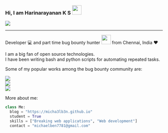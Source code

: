 ### Hi, I am Harinarayanan K S <img src="https://github.com/micha3lb3n/micha3lb3n/blob/master/gifs/hi.gif" width="30">

![](https://github-readme-stats.vercel.app/api?username=micha3lb3n&show_icons=true)

<hr />

Developer 💻 and part time bug bounty hunter <img src="https://media.giphy.com/media/WUlplcMpOCEmTGBtBW/giphy.gif" width="30"> from Chennai, India ❤

I am a big fan of open source technologies.
<br >
I have been writing bash and python scripts for automating repeated tasks.

Some of my popular works among the bug bounty community are:

<img src="https://github-readme-stats.vercel.app/api/pin/?username=micha3lb3n&repo=SSRFire">

<br>

<img src="https://github-readme-stats.vercel.app/api/pin/?username=micha3lb3n&repo=SourceWolf">

<br>

<img src="https://github-readme-stats.vercel.app/api/pin/?username=micha3lb3n&repo=bash-hacks">

<br>

More about me:

```python
class Me:
  blog = "https://micha3lb3n.github.io"
  student = True
  skills = ["Breaking web applications", "Web development"]
  contact = "michaelben7781@gmail.com"
```
